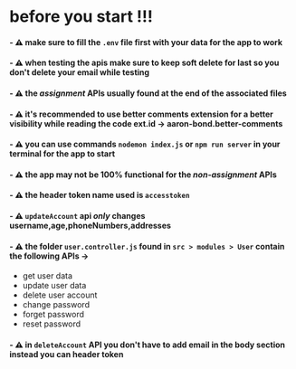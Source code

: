 # before you start !!!

#### - ⚠️ make sure to fill the `.env` file first with your data for the app to work

#### - ⚠️ when testing the apis make sure to keep **soft delete** for last so you don't delete your email while testing

#### - ⚠️ the _assignment_ APIs usually found at the end of the associated files

#### - ⚠️ it's recommended to use **better comments** extension for a better visibility while reading the code ext.id -> aaron-bond.better-comments

#### - ⚠️ you can use commands `nodemon index.js` or `npm run server` in your terminal for the app to start

#### - ⚠️ the app may not be 100% functional for the _non-assignment_ APIs

#### - ⚠️ the header token name used is `accesstoken`

#### - ⚠️ `updateAccount` api *only* changes username,age,phoneNumbers,addresses

#### - ⚠️ the folder `user.controller.js` found in `src > modules > User` contain the following APIs -> 
- get user data 
- update user data 
- delete user account
- change password 
- forget password
- reset password 

#### - ⚠️ in `deleteAccount` API you don't have to add email in the body section instead you can header token